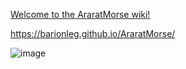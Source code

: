 [Welcome to the AraratMorse wiki!
](https://github.com/barionleg/AraratMorse/wiki/)

https://barionleg.github.io/AraratMorse/

![image](https://github.com/barionleg/AraratMorse/assets/102619282/8c456ad6-bf46-468a-b377-0996fc991017)
